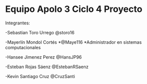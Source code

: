 # Equipo Apolo 3 Ciclo 4 Proyecto
Integrantes:

-Sebastian Toro Urrego @storo16

-Mayerlín Mondol Cortés  *@Maye116    *Administrador en sistemas computacionales

-Hansee Jimenez Perez @HansJP96

-Esteban Rojas Sáenz @EstebanRSaenz

-Kevin Santiago Cruz  @CruzSanti